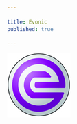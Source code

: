 ```yaml
---

title: Evonic
published: true

---
```


<a href="http://www.evonik.com/">![Evonic](evonic.jpg)</a>



